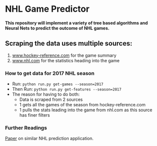 # NHL Game Predictor

#### This repository will implement a variety of tree based algorithms and Neural Nets to predict the outcome of NHL games.

## Scraping the data uses multiple sources:
1. www.hockey-reference.com for the game summary
2. www.nhl.com for the statistics heading into the game

### How to get data for 2017 NHL season
* Run: `python run.py get-games --season=2017`
* Then Run: `python run.py get-features --season=2017`
* The reason for having to do both:	
	* Data is scraped from 2 sources
	* 1 gets all the games of the season from hockey-reference.com
	* 1 pulls the stats leading into the game from nhl.com as this source has finer filters


### Further Readings
[Paper](http://web.uvic.ca/~afyshe/dm_projs/nhl_final_report.pdf) on similar NHL prediction application.